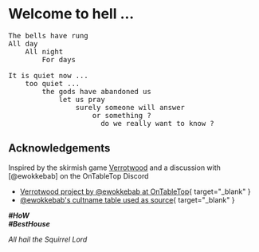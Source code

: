 # Welcome to hell ...

<pre>
The bells have rung
All day  
	All night  
		For days  

It is quiet now ...  
	too quiet ...  
		the gods have abandoned us  
			let us pray  
				surely someone will answer  
					or something ?  
					  do we really want to know ?  
</pre>

## Acknowledgements
Inspired by the skirmish game [Verrotwood](http://verrotwood.com/) and a discussion with [@ewokkebab] on the OnTableTop Discord

- [Verrotwood project by @ewokkebab at OnTableTop](https://www.beastsofwar.com/project/1804221/){ target="_blank" }  
- [@ewokkebab's cultname table used as source](https://www.beastsofwar.com/project-entry/1804304/){ target="_blank" }

***\#HoW***  
***\#BestHouse***

*All hail the Squirrel Lord*
